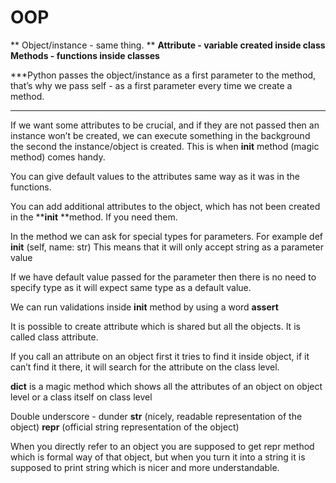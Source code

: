# OOP

**
Object/instance - same thing. **
**Attribute - variable created inside class**
**Methods - functions inside classes**

***Python passes the object/instance as a first parameter to the method, that’s why we pass self -  as a first parameter every time we create a method.
***


If we want some attributes to be crucial, and if they are not passed then an instance won’t be created, we can execute something in the background the second the instance/object is created. This is when __init__ method (magic method) comes handy. 

You can give default values to the attributes same way as it was in the functions.

You can add additional attributes to the object, which has not been created in the **__init__ **method. If you need them.

In the method we can ask for special types for parameters. For example
def **__init__** (self, name: str)
This means that it will only accept string as a parameter value 

If we have default value passed for the parameter then there is no need to specify type as it will expect same type as a default value.

We can run validations inside **__init__** method by using a word **assert**

It is possible to create attribute which is shared but all the objects. It is called class attribute.

If you call an attribute on an object first it tries to find it inside object, if it can’t find it there, it will search for the attribute on the class level. 

**__dict__** is a magic method which shows all the attributes of an object on object level or a class itself on class level

Double underscore - dunder
**__str__**  (nicely, readable representation of the object)
**__repr__**  (official string representation of the object)

When you directly refer to an object you are supposed to get repr method which is formal way of that object, but when you turn it into a string it is supposed to print string which is nicer and more understandable. 
